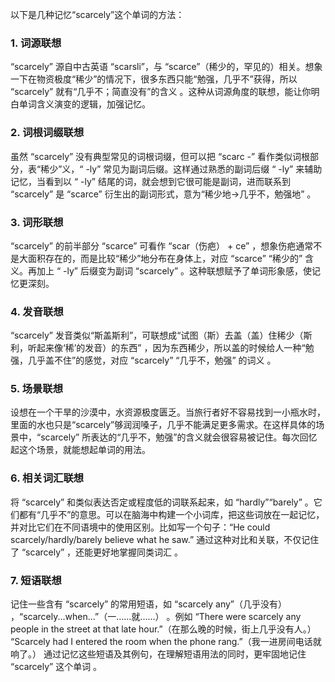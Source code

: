 以下是几种记忆“scarcely”这个单词的方法：

### 1. 词源联想
“scarcely” 源自中古英语 “scarsli”，与 “scarce”（稀少的，罕见的）相关。想象一下在物资极度“稀少”的情况下，很多东西只能“勉强，几乎不”获得，所以 “scarcely” 就有“几乎不；简直没有”的含义 。这种从词源角度的联想，能让你明白单词含义演变的逻辑，加强记忆。 

### 2. 词根词缀联想
虽然 “scarcely” 没有典型常见的词根词缀，但可以把 “scarc -” 看作类似词根部分，表“稀少”义，“ -ly” 常见为副词后缀。这样通过熟悉的副词后缀 “ -ly” 来辅助记忆，当看到以 “ -ly” 结尾的词，就会想到它很可能是副词，进而联系到 “scarcely” 是 “scarce” 衍生出的副词形式，意为“稀少地→几乎不，勉强地” 。 

### 3. 词形联想
“scarcely” 的前半部分 “scarce” 可看作 “scar（伤疤） + ce” ，想象伤疤通常不是大面积存在的，而是比较“稀少”地分布在身体上，对应 “scarce” “稀少的” 含义。再加上 “ -ly” 后缀变为副词 “scarcely” 。这种联想赋予了单词形象感，使记忆更深刻。 

### 4. 发音联想
“scarcely” 发音类似“斯盖斯利”，可联想成“试图（斯）去盖（盖）住稀少（斯利，听起来像‘稀’的发音）的东西” ，因为东西稀少，所以盖的时候给人一种“勉强，几乎盖不住”的感觉，对应 “scarcely” “几乎不，勉强” 的词义 。 

### 5. 场景联想
设想在一个干旱的沙漠中，水资源极度匮乏。当旅行者好不容易找到一小瓶水时，里面的水也只是“scarcely”够润润嗓子，几乎不能满足更多需求。在这样具体的场景中，“scarcely” 所表达的“几乎不，勉强”的含义就会很容易被记住。每次回忆起这个场景，就能想起单词的用法。 

### 6. 相关词汇联想
将 “scarcely” 和类似表达否定或程度低的词联系起来，如 “hardly”“barely” 。它们都有“几乎不”的意思。可以在脑海中构建一个小词库，把这些词放在一起记忆，并对比它们在不同语境中的使用区别。比如写一个句子：“He could scarcely/hardly/barely believe what he saw.”  通过这种对比和关联，不仅记住了 “scarcely” ，还能更好地掌握同类词汇 。 

### 7. 短语联想
记住一些含有 “scarcely” 的常用短语，如 “scarcely any”（几乎没有） ，“scarcely...when...”（一……就……） 。例如 “There were scarcely any people in the street at that late hour.”（在那么晚的时候，街上几乎没有人。） “Scarcely had I entered the room when the phone rang.”（我一进房间电话就响了。） 通过记忆这些短语及其例句，在理解短语用法的同时，更牢固地记住 “scarcely” 这个单词 。 